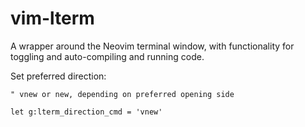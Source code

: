 # vim-lterm

A wrapper around the Neovim terminal window, with functionality for toggling and auto-compiling and running code.

Set preferred direction:

```vim
" vnew or new, depending on preferred opening side

let g:lterm_direction_cmd = 'vnew'
```
